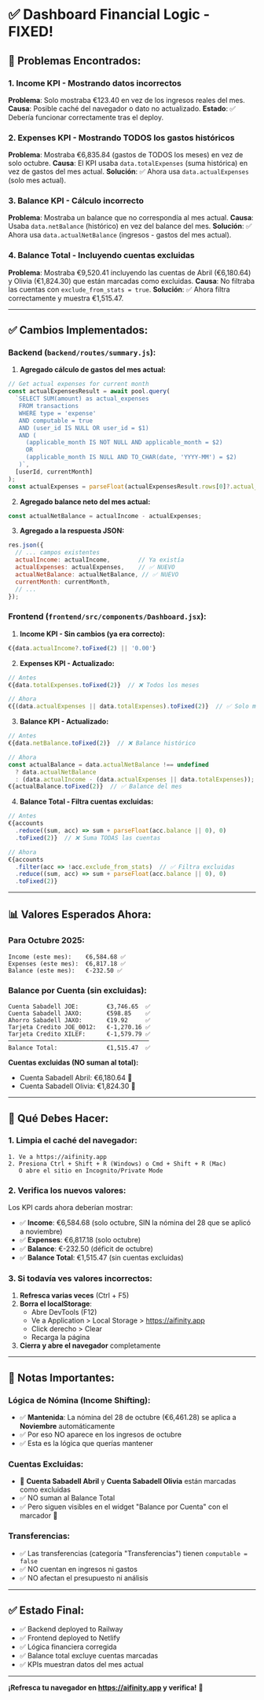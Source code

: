 # ✅ Dashboard Financial Logic - FIXED!

## 🔴 **Problemas Encontrados:**

### **1. Income KPI - Mostrando datos incorrectos**
**Problema**: Solo mostraba €123.40 en vez de los ingresos reales del mes.
**Causa**: Posible caché del navegador o dato no actualizado.
**Estado**: ✅ Debería funcionar correctamente tras el deploy.

### **2. Expenses KPI - Mostrando TODOS los gastos históricos**
**Problema**: Mostraba €6,835.84 (gastos de TODOS los meses) en vez de solo octubre.
**Causa**: El KPI usaba `data.totalExpenses` (suma histórica) en vez de gastos del mes actual.
**Solución**: ✅ Ahora usa `data.actualExpenses` (solo mes actual).

### **3. Balance KPI - Cálculo incorrecto**
**Problema**: Mostraba un balance que no correspondía al mes actual.
**Causa**: Usaba `data.netBalance` (histórico) en vez del balance del mes.
**Solución**: ✅ Ahora usa `data.actualNetBalance` (ingresos - gastos del mes actual).

### **4. Balance Total - Incluyendo cuentas excluidas**
**Problema**: Mostraba €9,520.41 incluyendo las cuentas de Abril (€6,180.64) y Olivia (€1,824.30) que están marcadas como excluidas.
**Causa**: No filtraba las cuentas con `exclude_from_stats = true`.
**Solución**: ✅ Ahora filtra correctamente y muestra €1,515.47.

---

## ✅ **Cambios Implementados:**

### **Backend (`backend/routes/summary.js`):**

1. **Agregado cálculo de gastos del mes actual:**
```javascript
// Get actual expenses for current month
const actualExpensesResult = await pool.query(
  `SELECT SUM(amount) as actual_expenses
   FROM transactions
   WHERE type = 'expense'
   AND computable = true
   AND (user_id IS NULL OR user_id = $1)
   AND (
     (applicable_month IS NOT NULL AND applicable_month = $2)
     OR
     (applicable_month IS NULL AND TO_CHAR(date, 'YYYY-MM') = $2)
   )`,
  [userId, currentMonth]
);
const actualExpenses = parseFloat(actualExpensesResult.rows[0]?.actual_expenses || 0);
```

2. **Agregado balance neto del mes actual:**
```javascript
const actualNetBalance = actualIncome - actualExpenses;
```

3. **Agregado a la respuesta JSON:**
```javascript
res.json({
  // ... campos existentes
  actualIncome: actualIncome,        // Ya existía
  actualExpenses: actualExpenses,    // ✅ NUEVO
  actualNetBalance: actualNetBalance, // ✅ NUEVO
  currentMonth: currentMonth,
  // ...
});
```

### **Frontend (`frontend/src/components/Dashboard.jsx`):**

1. **Income KPI - Sin cambios (ya era correcto):**
```javascript
€{data.actualIncome?.toFixed(2) || '0.00'}
```

2. **Expenses KPI - Actualizado:**
```javascript
// Antes
€{data.totalExpenses.toFixed(2)}  // ❌ Todos los meses

// Ahora
€{(data.actualExpenses || data.totalExpenses).toFixed(2)}  // ✅ Solo mes actual
```

3. **Balance KPI - Actualizado:**
```javascript
// Antes
€{data.netBalance.toFixed(2)}  // ❌ Balance histórico

// Ahora
const actualBalance = data.actualNetBalance !== undefined 
  ? data.actualNetBalance 
  : (data.actualIncome - (data.actualExpenses || data.totalExpenses));
€{actualBalance.toFixed(2)}  // ✅ Balance del mes
```

4. **Balance Total - Filtra cuentas excluidas:**
```javascript
// Antes
€{accounts
  .reduce((sum, acc) => sum + parseFloat(acc.balance || 0), 0)
  .toFixed(2)}  // ❌ Suma TODAS las cuentas

// Ahora
€{accounts
  .filter(acc => !acc.exclude_from_stats)  // ✅ Filtra excluidas
  .reduce((sum, acc) => sum + parseFloat(acc.balance || 0), 0)
  .toFixed(2)}
```

---

## 📊 **Valores Esperados Ahora:**

### **Para Octubre 2025:**

```
Income (este mes):    €6,584.68 ✅
Expenses (este mes):  €6,817.18 ✅
Balance (este mes):   €-232.50 ✅
```

### **Balance por Cuenta (sin excluidas):**

```
Cuenta Sabadell JOE:        €3,746.65  ✅
Cuenta Sabadell JAXO:       €598.85    ✅
Ahorro Sabadell JAXO:       €19.92     ✅
Tarjeta Credito JOE_0012:   €-1,270.16 ✅
Tarjeta Credito XILEF:      €-1,579.79 ✅
────────────────────────────────────────
Balance Total:              €1,515.47  ✅
```

**Cuentas excluidas (NO suman al total):**
- Cuenta Sabadell Abril: €6,180.64 🚫
- Cuenta Sabadell Olivia: €1,824.30 🚫

---

## 🔄 **Qué Debes Hacer:**

### **1. Limpia el caché del navegador:**
```
1. Ve a https://aifinity.app
2. Presiona Ctrl + Shift + R (Windows) o Cmd + Shift + R (Mac)
   O abre el sitio en Incognito/Private Mode
```

### **2. Verifica los nuevos valores:**

Los KPI cards ahora deberían mostrar:
- ✅ **Income**: €6,584.68 (solo octubre, SIN la nómina del 28 que se aplicó a noviembre)
- ✅ **Expenses**: €6,817.18 (solo octubre)
- ✅ **Balance**: €-232.50 (déficit de octubre)
- ✅ **Balance Total**: €1,515.47 (sin cuentas excluidas)

### **3. Si todavía ves valores incorrectos:**

1. **Refresca varias veces** (Ctrl + F5)
2. **Borra el localStorage**:
   - Abre DevTools (F12)
   - Ve a Application > Local Storage > https://aifinity.app
   - Click derecho > Clear
   - Recarga la página
3. **Cierra y abre el navegador** completamente

---

## 📝 **Notas Importantes:**

### **Lógica de Nómina (Income Shifting):**
- ✅ **Mantenida**: La nómina del 28 de octubre (€6,461.28) se aplica a **Noviembre** automáticamente
- ✅ Por eso NO aparece en los ingresos de octubre
- ✅ Esta es la lógica que querías mantener

### **Cuentas Excluidas:**
- 🚫 **Cuenta Sabadell Abril** y **Cuenta Sabadell Olivia** están marcadas como excluidas
- ✅ NO suman al Balance Total
- ✅ Pero siguen visibles en el widget "Balance por Cuenta" con el marcador 🚫

### **Transferencias:**
- ✅ Las transferencias (categoría "Transferencias") tienen `computable = false`
- ✅ NO cuentan en ingresos ni gastos
- ✅ NO afectan el presupuesto ni análisis

---

## ✅ **Estado Final:**

- ✅ Backend deployed to Railway
- ✅ Frontend deployed to Netlify
- ✅ Lógica financiera corregida
- ✅ Balance total excluye cuentas marcadas
- ✅ KPIs muestran datos del mes actual

---

**¡Refresca tu navegador en https://aifinity.app y verifica!** 🎉

